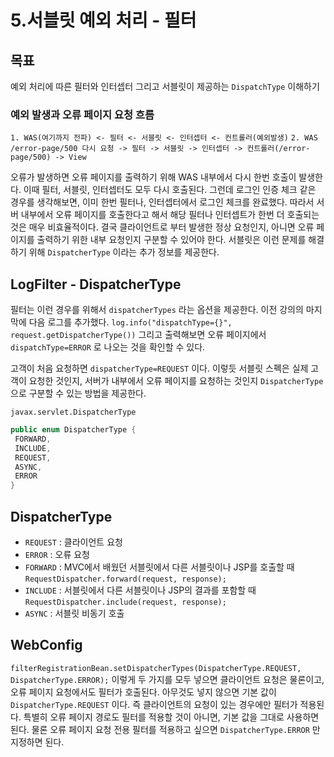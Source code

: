 # 5.서블릿 예외 처리 - 필터

## 목표
예외 처리에 따른 필터와 인터셉터 그리고 서블릿이 제공하는 `DispatchType` 이해하기

### 예외 발생과 오류 페이지 요청 흐름
`1. WAS(여기까지 전파) <- 필터 <- 서블릿 <- 인터셉터 <- 컨트롤러(예외발생)`
`2. WAS /error-page/500 다시 요청 -> 필터 -> 서블릿 -> 인터셉터 -> 컨트롤러(/error-page/500) -> View`

오류가 발생하면 오류 페이지를 출력하기 위해 WAS 내부에서 다시 한번 호출이 발생한다. 이때 필터, 
서블릿, 인터셉터도 모두 다시 호출된다. 그런데 로그인 인증 체크 같은 경우를 생각해보면, 이미 한번
필터나, 인터셉터에서 로그인 체크를 완료했다. 따라서 서버 내부에서 오류 페이지를 호출한다고 해서 해당
필터나 인터셉트가 한번 더 호출되는 것은 매우 비효율적이다.
결국 클라이언트로 부터 발생한 정상 요청인지, 아니면 오류 페이지를 출력하기 위한 내부 요청인지 구분할
수 있어야 한다. 서블릿은 이런 문제를 해결하기 위해 `DispatcherType` 이라는 추가 정보를 제공한다.

## LogFilter - DispatcherType
필터는 이런 경우를 위해서 `dispatcherTypes` 라는 옵션을 제공한다.
이전 강의의 마지막에 다음 로그를 추가했다.
`log.info("dispatchType={}", request.getDispatcherType())`
그리고 출력해보면 오류 페이지에서 `dispatchType=ERROR` 로 나오는 것을 확인할 수 있다.

고객이 처음 요청하면 `dispatcherType=REQUEST` 이다.
이렇듯 서블릿 스펙은 실제 고객이 요청한 것인지, 서버가 내부에서 오류 페이지를 요청하는 것인지
`DispatcherType` 으로 구분할 수 있는 방법을 제공한다.

`javax.servlet.DispatcherType`
```java
public enum DispatcherType {
 FORWARD,
 INCLUDE,
 REQUEST,
 ASYNC,
 ERROR
}
```
## DispatcherType
- `REQUEST` : 클라이언트 요청
- `ERROR` : 오류 요청
- `FORWARD` : MVC에서 배웠던 서블릿에서 다른 서블릿이나 JSP를 호출할 때
    `RequestDispatcher.forward(request, response);`
- `INCLUDE` : 서블릿에서 다른 서블릿이나 JSP의 결과를 포함할 때
    `RequestDispatcher.include(request, response);`
- `ASYNC` : 서블릿 비동기 호출

## WebConfig
`filterRegistrationBean.setDispatcherTypes(DispatcherType.REQUEST, DispatcherType.ERROR);`
이렇게 두 가지를 모두 넣으면 클라이언트 요청은 물론이고, 오류 페이지 요청에서도 필터가 호출된다.
아무것도 넣지 않으면 기본 값이 `DispatcherType.REQUEST` 이다. 즉 클라이언트의 요청이 있는 경우에만
필터가 적용된다. 특별히 오류 페이지 경로도 필터를 적용할 것이 아니면, 기본 값을 그대로 사용하면 된다. 
물론 오류 페이지 요청 전용 필터를 적용하고 싶으면 `DispatcherType.ERROR` 만 지정하면 된다.